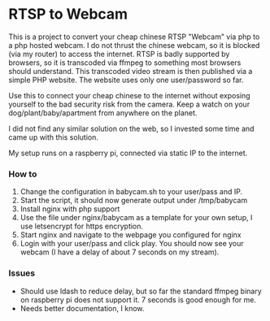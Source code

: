 # RTSP to Webcam

This is a project to convert your cheap chinese RTSP "Webcam" via php to a php hosted webcam.
I do not thrust the chinese webcam, so it is blocked (via my router) to access the internet.
RTSP is badly supported by browsers, so it is transcoded via ffmpeg to something most browsers should understand.
This transcoded video stream is then published via a simple PHP website.
The website uses only one user/password so far.

Use this to connect your cheap chinese to the internet without exposing yourself to the bad security risk from the camera.
Keep a watch on your dog/plant/baby/apartment from anywhere on the planet.

I did not find any similar solution on the web, so I invested some time and came up with this solution.

My setup runs on a raspberry pi, connected via static IP to the internet.

### How to

1. Change the configuration in babycam.sh to your user/pass and IP.
2. Start the script, it should now generate output under /tmp/babycam
3. Install nginx with php support
4. Use the file under nginx/babycam as a template for your own setup, I use letsencrypt for https encryption.
5. Start nginx and navigate to the webpage you configured for nginx
6. Login with your user/pass and click play. You should now see your webcam (I have a delay of about 7 seconds on my stream).

### Issues

* Should use ldash to reduce delay, but so far the standard ffmpeg binary on raspberry pi does not support it.
  7 seconds is good enough for me.
* Needs better documentation, I know.

